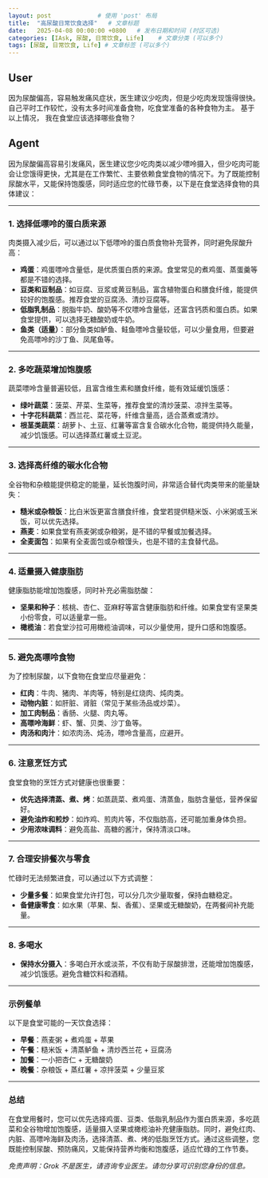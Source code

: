 ```yaml
---
layout: post             # 使用 'post' 布局
title:  "高尿酸日常饮食选择"   # 文章标题
date:   2025-04-08 00:00:00 +0800   # 发布日期和时间 (时区可选)
categories: [IAsk, 尿酸, 日常饮食, Life]    # 文章分类 (可以多个)
tags: [尿酸, 日常饮食, Life] # 文章标签 (可以多个)
---
```



## User

因为尿酸偏高，容易触发痛风症状，医生建议少吃肉，但是少吃肉发现饿得很快。 自己平时工作较忙，没有太多时间准备食物，吃食堂准备的各种食物为主。 基于以上情况， 我在食堂应该选择哪些食物？

## Agent

因为尿酸偏高容易引发痛风，医生建议您少吃肉类以减少嘌呤摄入，但少吃肉可能会让您饿得更快，尤其是在工作繁忙、主要依赖食堂食物的情况下。为了既能控制尿酸水平，又能保持饱腹感，同时适应您的忙碌节奏，以下是在食堂选择食物的具体建议：

---

### 1. 选择低嘌呤的蛋白质来源
肉类摄入减少后，可以通过以下低嘌呤的蛋白质食物补充营养，同时避免尿酸升高：
- **鸡蛋**：鸡蛋嘌呤含量低，是优质蛋白质的来源。食堂常见的煮鸡蛋、蒸蛋羹等都是不错的选择。
- **豆类和豆制品**：如豆腐、豆浆或黄豆制品，富含植物蛋白和膳食纤维，能提供较好的饱腹感。推荐食堂的豆腐汤、清炒豆腐等。
- **低脂乳制品**：脱脂牛奶、酸奶等不仅嘌呤含量低，还富含钙质和蛋白质。如果食堂提供，可以选择无糖酸奶或牛奶。
- **鱼类（适量）**：部分鱼类如鲈鱼、鲑鱼嘌呤含量较低，可以少量食用，但要避免高嘌呤的沙丁鱼、凤尾鱼等。

---

### 2. 多吃蔬菜增加饱腹感
蔬菜嘌呤含量普遍较低，且富含维生素和膳食纤维，能有效延缓饥饿感：
- **绿叶蔬菜**：菠菜、芹菜、生菜等，推荐食堂的清炒菠菜、凉拌生菜等。
- **十字花科蔬菜**：西兰花、菜花等，纤维含量高，适合蒸煮或清炒。
- **根茎类蔬菜**：胡萝卜、土豆、红薯等富含复合碳水化合物，能提供持久能量，减少饥饿感。可以选择蒸红薯或土豆泥。

---

### 3. 选择高纤维的碳水化合物
全谷物和杂粮能提供稳定的能量，延长饱腹时间，非常适合替代肉类带来的能量缺失：
- **糙米或杂粮饭**：比白米饭更富含膳食纤维，食堂若提供糙米饭、小米粥或玉米饭，可以优先选择。
- **燕麦**：如果食堂有燕麦粥或杂粮粥，是不错的早餐或加餐选择。
- **全麦面包**：如果有全麦面包或杂粮馒头，也是不错的主食替代品。

---

### 4. 适量摄入健康脂肪
健康脂肪能增加饱腹感，同时补充必需脂肪酸：
- **坚果和种子**：核桃、杏仁、亚麻籽等富含健康脂肪和纤维。如果食堂有坚果类小份零食，可以适量拿一些。
- **橄榄油**：若食堂沙拉可用橄榄油调味，可以少量使用，提升口感和饱腹感。

---

### 5. 避免高嘌呤食物
为了控制尿酸，以下食物在食堂应尽量避免：
- **红肉**：牛肉、猪肉、羊肉等，特别是红烧肉、炖肉类。
- **动物内脏**：如肝脏、肾脏（常见于某些汤品或炒菜）。
- **加工肉制品**：香肠、火腿、肉丸等。
- **高嘌呤海鲜**：虾、蟹、贝类、沙丁鱼等。
- **肉汤和肉汁**：如浓肉汤、炖汤，嘌呤含量高，应避开。

---

### 6. 注意烹饪方式
食堂食物的烹饪方式对健康也很重要：
- **优先选择清蒸、煮、烤**：如蒸蔬菜、煮鸡蛋、清蒸鱼，脂肪含量低，营养保留好。
- **避免油炸和煎炒**：如炸鸡、煎肉片等，不仅脂肪高，还可能加重身体负担。
- **少用浓味调料**：避免高盐、高糖的酱汁，保持清淡口味。

---

### 7. 合理安排餐次与零食
忙碌时无法频繁进食，可以通过以下方式调整：
- **少量多餐**：如果食堂允许打包，可以分几次少量取餐，保持血糖稳定。
- **备健康零食**：如水果（苹果、梨、香蕉）、坚果或无糖酸奶，在两餐间补充能量。

---

### 8. 多喝水
- **保持水分摄入**：多喝白开水或淡茶，不仅有助于尿酸排泄，还能增加饱腹感，减少饥饿感。避免含糖饮料和酒精。

---

### 示例餐单
以下是食堂可能的一天饮食选择：
- **早餐**：燕麦粥 + 煮鸡蛋 + 苹果
- **午餐**：糙米饭 + 清蒸鲈鱼 + 清炒西兰花 + 豆腐汤
- **加餐**：一小把杏仁 + 无糖酸奶
- **晚餐**：杂粮饭 + 蒸红薯 + 凉拌菠菜 + 少量豆浆

---

### 总结
在食堂用餐时，您可以优先选择鸡蛋、豆类、低脂乳制品作为蛋白质来源，多吃蔬菜和全谷物增加饱腹感，适量摄入坚果或橄榄油补充健康脂肪。同时，避免红肉、内脏、高嘌呤海鲜及肉汤，选择清蒸、煮、烤的低脂烹饪方式。通过这些调整，您既能控制尿酸、预防痛风，又能保持营养均衡和饱腹感，适应忙碌的工作节奏。

_免责声明：Grok 不是医生，请咨询专业医生。请勿分享可识别您身份的信息。_


